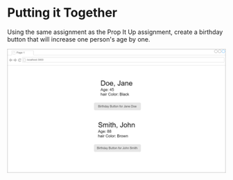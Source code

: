# Putting it Together

Using the same assignment as the Prop It Up assignment, create a birthday button that will increase one person's age by one.

![](Putting_It_Together.png)

